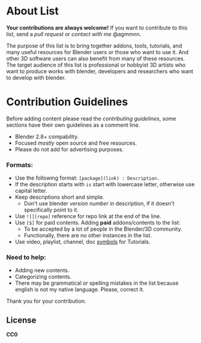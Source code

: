 # About List
**Your contributions are always welcome!** If you want to contribute to this list, send a _pull request_ or _contact with me_ @agmmnn.

The purpose of this list is to bring together addons, tools, tutorials, and many useful resources for Blender users or those who want to use it. And other 3D software users can also benefit from many of these resources. The target audience of this list is professional or hobbyist 3D artists who want to produce works with blender, developers and researchers who want to develop with blender.

# Contribution Guidelines
Before adding content please read the _contributing guidelines_, some sections have their own guidelines as a comment line.

- Blender 2.8+ compability.
- Focused _mostly_ open source and free resources.
- Please do not add for advertising purposes.

### Formats:
- Use the following format: `[package](link) : Description.`
- If the description starts with `is` start with lowercase letter, otherwise use capital letter.
- Keep descriptions short and simple. 
    - Don't use blender _version number_ in description, if it doesn't specifically point to it.
- Use `![][repo]` reference for repo link at the end of the line.
- Use `[$]` for paid contents. Adding __paid__ addons/contents to the list:
    - To be accepted by a lot of people in the Blender/3D community.
    - Functionally, there are no other instances in the list.
- Use video, playlist, channel, doc [symbols](https://github.com/agmmnn/awesome-blender#symbols-) for Tutorials.

### Need to help:
- Adding new contents.
- Categorizing contents.
- There may be grammatical or spelling mistakes in the list because english is not my native language. Please, correct it.


Thank you for your contribution.

## License
__CC0__